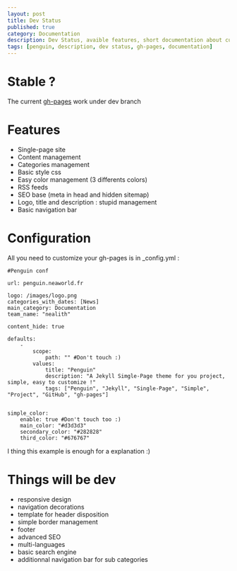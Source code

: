 ```yaml
---
layout: post
title: Dev Status
published: true
category: Documentation
description: Dev Status, avaible features, short documentation about customizing.
tags: [penguin, description, dev status, gh-pages, documentation]
---
```


# Stable ?

The current [gh-pages](http://penguin.neaworld.fr/) work under dev branch

# Features

- Single-page site
- Content management
- Categories management
- Basic style css
- Easy color management (3 differents colors)
- RSS feeds
- SEO base (meta in head and hidden sitemap)
- Logo, title and description : stupid management
- Basic navigation bar

# Configuration

All you need to customize your gh-pages is in _config.yml :

    #Penguin conf

    url: penguin.neaworld.fr

    logo: /images/logo.png
    categories_with_dates: [News]
    main_category: Documentation
    team_name: "nealith"

    content_hide: true

    defaults:
        -
            scope:
                path: "" #Don't touch :)
            values:
                title: "Penguin"
                description: "A Jekyll Simgle-Page theme for you project, simple, easy to customize !"
                tags: ["Penguin", "Jekyll", "Single-Page", "Simple", "Project", "GitHub", "gh-pages"]


    simple_color:
        enable: true #Don't touch too :)
        main_color: "#d3d3d3"
        secondary_color: "#282828"
        third_color: "#676767"


I thing this example is enough for a explanation :)

# Things will be dev

- responsive design
- navigation decorations
- template for header disposition
- simple border management
- footer
- advanced SEO
- multi-languages
- basic search engine
- additionnal navigation bar for sub categories
